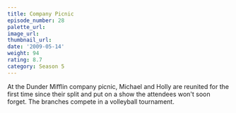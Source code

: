 ```yaml
---
title: Company Picnic
episode_number: 28
palette_url: 
image_url: 
thumbnail_url: 
date: '2009-05-14'
weight: 94
rating: 8.7
category: Season 5
---
```


At the Dunder Mifflin company picnic, Michael and Holly are reunited for the first time since their split and put on a show the attendees won't soon forget. The branches compete in a volleyball tournament.